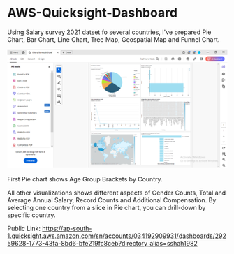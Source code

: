 # AWS-Quicksight-Dashboard

Using Salary survey 2021 datset fo several countries, I've prepared Pie Chart, Bar Chart, Line Chart, Tree Map, Geospatial Map and Funnel Chart.

<img src="assets/Dashboard_Preview.png" alt=""/>

First Pie chart shows Age Group Brackets by Country.

All other visualizations shows different aspects of Gender Counts, Total and Average Annual Salary, Record Counts and Additional Compensation. By selecting one country from a slice in Pie chart, you can drill-down by specific country.

Public Link:
https://ap-south-1.quicksight.aws.amazon.com/sn/accounts/034192909931/dashboards/29259628-1773-43fa-8bd6-bfe219fc8ceb?directory_alias=sshah1982